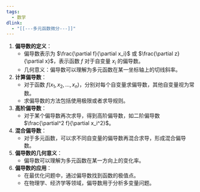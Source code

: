 ```yaml
---
tags:
  - 数学
dlink:
  - "[[---多元函数微分---]]"
---
```

1. **偏导数的定义**：
    - 偏导数表示为 $\frac{\partial f}{\partial x_i}$ 或 $\frac{\partial z}{\partial x}$，表示函数 $f$ 对于自变量 $x_i$ 的偏导数。
    - 几何意义：偏导数可以理解为多元函数在某一坐标轴上的切线斜率。
2. **计算偏导数**：
    - 对于函数 $f(x_1, x_2, ..., x_n)$，分别对每个自变量求偏导数，其他自变量视为常数。
    - 求偏导数的方法包括使用极限或者求导规则。
3. **高阶偏导数**：
    - 对于某个偏导数再次求导，得到高阶偏导数，如二阶偏导数 $\frac{\partial^2 f}{\partial x_i^2}$。
4. **混合偏导数**：
    - 对于多元函数，可以求不同自变量的偏导数再混合求导，形成混合偏导数。
5. **偏导数的几何意义**：
    - 偏导数可以理解为多元函数在某一方向上的变化率。
6. **偏导数的应用**：
    - 在最优化问题中，通过偏导数找到函数的极值点。
    - 在物理学、经济学等领域，偏导数用于分析多变量问题。

